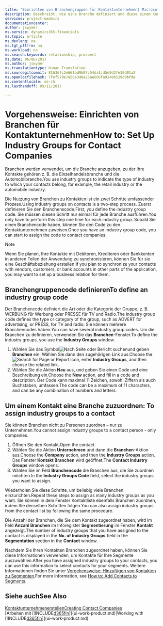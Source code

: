 ```yaml
---
title: "Einrichten von Branchengruppen für Kontaktunternehmen| Microsoft Docs"
description: Beschreibt, wie eine Branche definiert und diese einem Kontaktunternehmen, beispielsweise Einzelhandelsbranche, oder der Automobilindustrie zuweist.
services: project-madeira
documentationcenter: 
author: jswymer
ms.service: dynamics365-financials
ms.topic: article
ms.devlang: na
ms.tgt_pltfrm: na
ms.workload: na
ms.search.keywords: relationship, prospect
ms.date: 06/06/2017
ms.author: jswymer
ms.translationtype: Human Translation
ms.sourcegitcommit: 81636fc2e661bd9b07c54da1cd5d0d27e30d01a2
ms.openlocfilehash: 7fef570e7e56e348a25ae660fa9248b529d0bfde
ms.contentlocale: de-ch
ms.lasthandoff: 09/11/2017

---
```

# <a name="how-to-set-up-industry-groups-for-contact-companies"></a><span data-ttu-id="23ef9-103">Vorgehensweise: Einrichten von Branchen für Kontaktunternehmen</span><span class="sxs-lookup"><span data-stu-id="23ef9-103">How to: Set Up Industry Groups for Contact Companies</span></span>
<span data-ttu-id="23ef9-104">Branchen werden verwendet, um die Branche anzugeben, zu der Ihre Kontakte gehören z. B. die Einzelhandelsbranche und die Automobilbranche.</span><span class="sxs-lookup"><span data-stu-id="23ef9-104">You use industry groups to indicate the type of industry to which your contacts belong, for example, the retail industry or the automobile industry.</span></span>

<span data-ttu-id="23ef9-105">Die Nutzung von Branchen zu Kontakten ist ein zwei Schritte umfassender Prozess.</span><span class="sxs-lookup"><span data-stu-id="23ef9-105">Using industry groups on contacts is a two-step process.</span></span> <span data-ttu-id="23ef9-106">Zuerst definieren Sie den Branchenscode.</span><span class="sxs-lookup"><span data-stu-id="23ef9-106">First, you define the industry group code.</span></span> <span data-ttu-id="23ef9-107">Sie müssen diesen Schritt nur einmal für jede Branche ausführen.</span><span class="sxs-lookup"><span data-stu-id="23ef9-107">You only have to perform this step one time for each industry group.</span></span> <span data-ttu-id="23ef9-108">Sobald Sie einen Branchencode haben, können Sie den Code zu den Kontaktunternehmen zuweisen.</span><span class="sxs-lookup"><span data-stu-id="23ef9-108">Once you have an industry group code, you can start to assign the code to contact companies.</span></span>

> [!NOTE]  
>   <span data-ttu-id="23ef9-109">Wenn Sie planen, Ihre Kontakte mit Debitoren, Kreditoren oder Bankkonten in anderen Teilen der Anwendung zu synchronisieren, können Sie für sie eine Geschäftsbeziehung erstellen.</span><span class="sxs-lookup"><span data-stu-id="23ef9-109">If you plan to synchronize your contacts with vendors, customers, or bank accounts in other parts of the application, you may want to set up a business relation for them.</span></span>

## <a name="to-define-an-industry-group-code"></a><span data-ttu-id="23ef9-110">Branchengruppencode definieren</span><span class="sxs-lookup"><span data-stu-id="23ef9-110">To define an industry group code</span></span>
<span data-ttu-id="23ef9-111">Der Branchencode definiert die Art oder die Kategorie der Gruppe, z. B. WERBUNG für Werbung oder PRESSE für TV und Radio.</span><span class="sxs-lookup"><span data-stu-id="23ef9-111">The industry group code defines the type or category of the group, such as ADVERT for advertising, or PRESS, for TV and radio.</span></span> <span data-ttu-id="23ef9-112">Sie können mehrere Branchencodes haben.</span><span class="sxs-lookup"><span data-stu-id="23ef9-112">You can have several industry group codes.</span></span> <span data-ttu-id="23ef9-113">Um die Branchen zu definieren, verwenden Sie das **Branchen**-Fenster.</span><span class="sxs-lookup"><span data-stu-id="23ef9-113">To define the industry groups, you use the **Industry Groups** window.</span></span>

1. <span data-ttu-id="23ef9-114">Wählen Sie das Symbol![ Nach Seite oder Bericht suchen ](media/ui-search/search_small.png "Nach Seite oder Bericht suchen")und geben **Branchen** ein. Wählen Sie dann den zugehörigen Link aus.</span><span class="sxs-lookup"><span data-stu-id="23ef9-114">Choose the ![Search for Page or Report](media/ui-search/search_small.png "Search for Page or Report icon") icon, enter **Industry Groups**, and then choose the related link.</span></span>
2. <span data-ttu-id="23ef9-115">Wählen Sie die Aktion **Neu** aus, und geben Sie einen Code und eine Beschreibung ein.</span><span class="sxs-lookup"><span data-stu-id="23ef9-115">Choose the **New** action, and fill in a code and description.</span></span> <span data-ttu-id="23ef9-116">Der Code kann maximal 11 Zeichen, sowohl Ziffern als auch Buchstaben, umfassen.</span><span class="sxs-lookup"><span data-stu-id="23ef9-116">The code can be a maximum of 11 characters, and can be any combination of numbers and letters.</span></span>

## <span data-ttu-id="23ef9-117"><a name="AssignIndustryGroupContact">Um einem Kontakt eine Branche zuzuordnen:</a></span><span class="sxs-lookup"><span data-stu-id="23ef9-117"><a name="AssignIndustryGroupContact"></a> To assign industry groups to a contact</span></span>
<span data-ttu-id="23ef9-118">Sie können Branchen nicht zu Personen zuordnen – nur zu Unternehmen.</span><span class="sxs-lookup"><span data-stu-id="23ef9-118">You cannot assign industry groups to a contact person - only companies.</span></span>

1. <span data-ttu-id="23ef9-119">Öffnen Sie den Kontakt.</span><span class="sxs-lookup"><span data-stu-id="23ef9-119">Open the contact.</span></span>
2. <span data-ttu-id="23ef9-120">Wählen Sie die Aktion **Unternehmen** und dann die **Branchen**-Aktion aus.</span><span class="sxs-lookup"><span data-stu-id="23ef9-120">Choose the **Company** action, and then the **Industry Groups** action.</span></span> <span data-ttu-id="23ef9-121">Das Fenster **Kontakt Branchen** wird geöffnet.</span><span class="sxs-lookup"><span data-stu-id="23ef9-121">The **Contact Industry Groups** window opens.</span></span>
3. <span data-ttu-id="23ef9-122">Wählen Sie im Feld **Branchencode** die Branchen aus, die Sie zuordnen möchten.</span><span class="sxs-lookup"><span data-stu-id="23ef9-122">In the **Industry Groups Code** field, select the industry groups you want to assign.</span></span>

<span data-ttu-id="23ef9-123">Wiederholen Sie diese Schritte, um beliebig viele Branchen einzurichten.</span><span class="sxs-lookup"><span data-stu-id="23ef9-123">Repeat these steps to assign as many industry groups as you want.</span></span> <span data-ttu-id="23ef9-124">Sie können in dem Fenster Kontaktliste ebenfalls Branchen zuordnen, indem Sie denselben Schritten folgen.</span><span class="sxs-lookup"><span data-stu-id="23ef9-124">You can also assign industry groups from the contact list by following the same procedure.</span></span>

<span data-ttu-id="23ef9-125">Die Anzahl der Branchen, die Sie dem Kontakt zugeordnet haben, wird im Feld **Anzahl Branchen** im Inforegister **Segmentierung** im Fenster **Kontakt** angezeigt.</span><span class="sxs-lookup"><span data-stu-id="23ef9-125">The number of industry groups that you have assigned to the contact is displayed in the **No. of Industry Groups** field in the **Segmentation** section in the **Contact** window.</span></span>

<span data-ttu-id="23ef9-126">Nachdem Sie Ihren Kontakten Branchen zugeordnet haben, können Sie diese Informationen verwenden, um Kontakte für Ihre Segmente auszuwählen.</span><span class="sxs-lookup"><span data-stu-id="23ef9-126">After you have assigned industry groups to your contacts, you can use this information to select contacts for your segments.</span></span> <span data-ttu-id="23ef9-127">Weitere Informationen finden Sie unter [Vorgehensweise: Hinzufügen von Kontakten zu Segmenten](marketing-add-contact-segment.md).</span><span class="sxs-lookup"><span data-stu-id="23ef9-127">For more information, see [How to: Add Contacts to Segments](marketing-add-contact-segment.md).</span></span>

## <a name="see-also"></a><span data-ttu-id="23ef9-128">Siehe auch</span><span class="sxs-lookup"><span data-stu-id="23ef9-128">See Also</span></span>
[<span data-ttu-id="23ef9-129">Kontaktunternehmenerstellen</span><span class="sxs-lookup"><span data-stu-id="23ef9-129">Creating Contact Companies</span></span>](marketing-create-contact-companies.md)  
<span data-ttu-id="23ef9-130">[Arbeiten mit [!INCLUDE[d365fin](includes/d365fin_md.md)]](ui-work-product.md)</span><span class="sxs-lookup"><span data-stu-id="23ef9-130">[Working with [!INCLUDE[d365fin](includes/d365fin_md.md)]](ui-work-product.md)</span></span>

